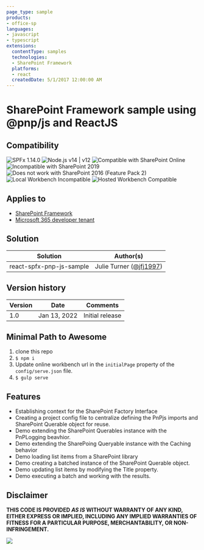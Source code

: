 ```yaml
---
page_type: sample
products:
- office-sp
languages:
- javascript
- typescript
extensions:
  contentType: samples
  technologies:
  - SharePoint Framework
  platforms:
  - react
  createdDate: 5/1/2017 12:00:00 AM
---
```

# SharePoint Framework sample using @pnp/js and ReactJS


## Compatibility

![SPFx 1.14.0](https://img.shields.io/badge/SPFx-1.14.0-green.svg)
![Node.js v14 | v12](https://img.shields.io/badge/Node.js-v12%20%7C%20v14-green.svg)
![Compatible with SharePoint Online](https://img.shields.io/badge/SharePoint%20Online-Compatible-green.svg)
![Incompatible with SharePoint 2019](https://img.shields.io/badge/SharePoint%20Server%202019-Incompatible-red.svg)
![Does not work with SharePoint 2016 (Feature Pack 2)](https://img.shields.io/badge/SharePoint%20Server%202016%20(Feature%20Pack%202)-Incompatible-red.svg "SharePoint Server 2016 Feature Pack 2 requires SPFx 1.1")
![Local Workbench Incompatible](https://img.shields.io/badge/Local%20Workbench-Incompatible-red.svg)
![Hosted Workbench Compatible](https://img.shields.io/badge/Hosted%20Workbench-Compatible-green.svg)

## Applies to

* [SharePoint Framework](https://docs.microsoft.com/sharepoint/dev/spfx/sharepoint-framework-overview)
* [Microsoft 365 developer tenant](https://docs.microsoft.com/sharepoint/dev/spfx/set-up-your-developer-tenant)

## Solution

Solution|Author(s)
--------|---------
react-spfx-pnp-js-sample | Julie Turner ([@jfj1997](https://twitter.com/jfj1997))

## Version history

Version|Date|Comments
-------|----|--------
1.0|Jan 13, 2022|Initial release

## Minimal Path to Awesome

1. clone this repo
1. `$ npm i`
1. Update online workbench url in the `initialPage` property of the `config/serve.json` file.
1. `$ gulp serve`

## Features

* Establishing context for the SharePoint Factory Interface
* Creating a project config file to centralize defining the PnPjs imports and SharePoint Querable object for reuse.
* Demo extending the SharePoint Querables instance with the PnPLogging beavhior.
* Demo extending the SharePoing Queryable instance with the Caching behavior
* Demo loading list items from a SharePoint library
* Demo creating a batched instance of the SharePoint Querable object.
* Demo updating list items by modifying the Title property.
* Demo executing a batch and working with the results.

## Disclaimer

**THIS CODE IS PROVIDED *AS IS* WITHOUT WARRANTY OF ANY KIND, EITHER EXPRESS OR IMPLIED, INCLUDING ANY IMPLIED WARRANTIES OF FITNESS FOR A PARTICULAR PURPOSE, MERCHANTABILITY, OR NON-INFRINGEMENT.**

<img src="https://pnptelemetry.azurewebsites.net/sp-dev-fx-webparts/samples/react-async-await-sp-pnp-js" />

